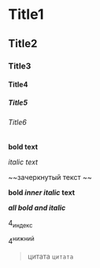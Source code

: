 # Title1
## Title2
### Title3
#### Title4
##### Title5
###### Title6

**bold text**

*italic text*

~~зачеркнутый текст ~~

**bold _inner italic_ text**

***all bold and italic***

4<sub>индекс</sub>

4<sup>нижний</sup>

> цитата
`цитата`
